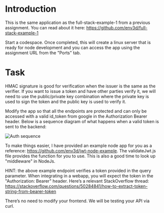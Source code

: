 # Introduction

This is the same application as the full-stack-example-1 from
a previous assignment.  You can read about it here:
https://github.com/env3d/full-stack-example-1

Start a codespace.  Once completed, this will create a linux server that
is ready for node development and you can access the app using
the assignment URL from the "Ports" tab.

# Task

HMAC signature is good for verification when the issuer is the same as the
verifier.  If you want to issue a token and have other parties verify it, we
will need to use the public/private key combination where the private key is
used to sign the token and the public key is used to verify it.

Modify the app so that all the endpoints are protected and can only be accessed
with a valid id_token from google in the Authorization Bearer header.  Below is
a sequence diagram of what happens when a valid token is sent to the backend:

![Auth sequence](https://www.websequencediagrams.com/cgi-bin/cdraw?lz=dGl0bGUgQXBwIEF1dGggd2l0aCBKV1QKCkNsaWVudCBBcHAtPgAWBVByb3ZpZGVyOiAvbG9naW4gKHVzZXIgaWQvcGFzc3dvcmQpCgAcDS0-ADoKOiBUb2tlbgBJDQASDFN0b3JlABETQmFja2VuZCBBcGk6IC1IICdBdXRob3JpemF0aW9uOiBCZWFyZXIgJHsAWgV9JyAvQVBJX0NhbGwKADALADkPdmVyaWZ5KHRva2VuKQAaDkRhdGFiYXNlOiBTUUwKAAYIAHkPcmVzdWx0cwBUDgCBYAxIVFRQIDEuMS8yMDAgT0ssAIJRBgAwByBpbiBib2R5IAo&s=default)

To make things easier, I have provided an example node app for you as a reference:
https://github.com/env3d/jwt-node-example.  The validateJwt.js file provides the
function for you to use.  This is also a good time to look up "middleware" in NodeJs.  

HINT: the above example endpoint verifies a token provided in the query parameter.
When integrating in a webapp, you will expect the token in the "Authorization: Bearer"
header.  Here’s a relevant StackOverflow thread:
https://stackoverflow.com/questions/50284841/how-to-extract-token-string-from-bearer-token 

There’s no need to modify your frontend.  We will be testing your API via curl.
